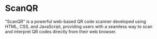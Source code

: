 # ScanQR
"ScanQR" is a powerful web-based QR code scanner developed using HTML, CSS, and JavaScript, providing users with a seamless way to scan and interpret QR codes directly from their web browser.
